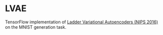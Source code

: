 # LVAE
TensorFlow implementation of [Ladder Variational Autoencoders (NIPS 2016)](https://papers.nips.cc/paper/6275-ladder-variational-autoencoders.pdf) on the MNIST generation task.

